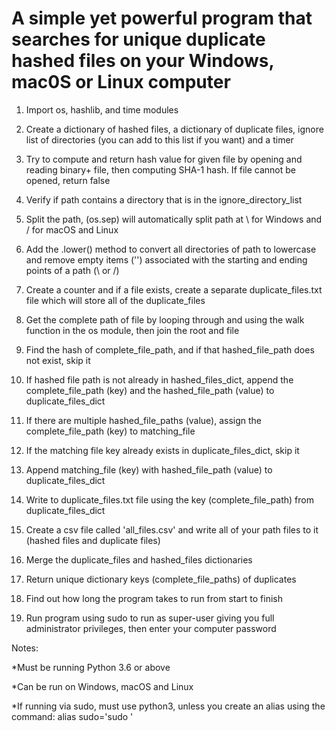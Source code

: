 # A simple yet powerful program that searches for unique duplicate hashed files on your Windows, mac0S or Linux computer

1. Import os, hashlib, and time modules

2. Create a dictionary of hashed files, a dictionary of duplicate files, ignore list of directories (you can add to this list if you want) and a timer

3. Try to compute and return hash value for given file by opening and reading binary+ file, then computing SHA-1 hash. If file cannot be opened, return false

4. Verify if path contains a directory that is in the ignore_directory_list

5. Split the path, (os.sep) will automatically split path at \ for Windows and / for macOS and Linux

6. Add the .lower() method to convert all directories of path to lowercase and remove empty items ('') associated with the starting and ending points of a path (\ or /)

7. Create a counter and if a file exists, create a separate duplicate_files.txt file which will store all of the duplicate_files

8. Get the complete path of file by looping through and using the walk function in the os module, then join the root and file

9. Find the hash of complete_file_path, and if that hashed_file_path does not exist, skip it

10. If hashed file path is not already in hashed_files_dict, append the complete_file_path (key) and the hashed_file_path (value) to duplicate_files_dict

11. If there are multiple hashed_file_paths (value), assign the complete_file_path (key) to matching_file

12. If the matching file key already exists in duplicate_files_dict, skip it

13. Append matching_file (key) with hashed_file_path (value) to duplicate_files_dict

14. Write to duplicate_files.txt file using the key (complete_file_path) from duplicate_files_dict

15. Create a csv file called 'all_files.csv' and write all of your path files to it (hashed files and duplicate files)

16. Merge the duplicate_files and hashed_files dictionaries

17. Return unique dictionary keys (complete_file_paths) of duplicates

18. Find out how long the program takes to run from start to finish

19. Run program using sudo to run as super-user giving you full administrator privileges, then enter your computer password

Notes:

*Must be running Python 3.6 or above

*Can be run on Windows, macOS and Linux

*If running via sudo, must use python3, unless you create an alias using the command: alias sudo='sudo '
